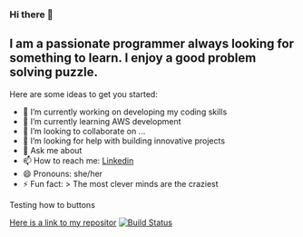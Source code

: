 ### Hi there 👋

<!--
**harshithard/harshithard** is a ✨ _special_ ✨ repository because its `README.md` (this file) appears on your GitHub profile.-->

## I am a passionate programmer always looking for something to learn. I enjoy a good problem solving puzzle. 

Here are some ideas to get you started:

- 🔭 I’m currently working on developing my coding skills
- 🌱 I’m currently learning AWS development
- 👯 I’m looking to collaborate on ...
- 🤔 I’m looking for help with building innovative projects
- 💬 Ask me about 
- 📫 How to reach me: [Linkedin](https://www.linkedin.com/in/harshithard/)
- 😄 Pronouns: she/her
- ⚡ Fun fact: > The most clever minds are the craziest

Testing how to buttons

[Here is a link to my repositor](https://github.com/harshithard/Multimodal-Fusion)
[![Build Status](https://www.linkedin.com/in/harshithard/)](https://www.linkedin.com/in/harshithard/)
